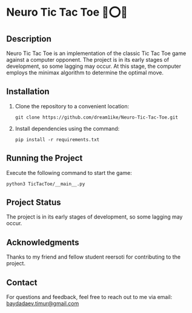 # Neuro Tic Tac Toe 🧠⭕❌

## Description

Neuro Tic Tac Toe is an implementation of the classic Tic Tac Toe game against a computer opponent. The project is in its early stages of development, so some lagging may occur.
At this stage, the computer employs the minimax algorithm to determine the optimal move.
## Installation

1. Clone the repository to a convenient location:
   ```
   git clone https://github.com/dream1ike/Neuro-Tic-Tac-Toe.git
   ```

2. Install dependencies using the command:
   ```
   pip install -r requirements.txt
   ```

## Running the Project

Execute the following command to start the game:
   ```
   python3 TicTacToe/__main__.py
   ```

## Project Status

The project is in its early stages of development, so some lagging may occur.

## Acknowledgments

Thanks to my friend and fellow student reersoti for contributing to the project.

## Contact

For questions and feedback, feel free to reach out to me via email: baydadaev.timur@gmail.com
